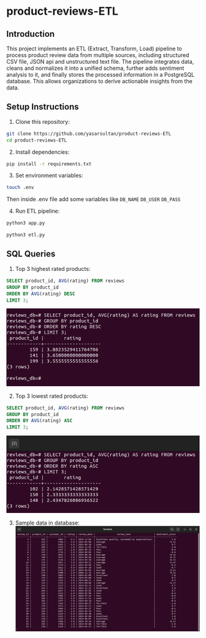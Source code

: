 # product-reviews-ETL


## Introduction

This project implements an ETL (Extract, Transform, Load) pipeline to process product review data from multiple sources, including structured CSV file, JSON api and unstructured text file. The pipeline integrates data, cleans and normalizes it into a unified schema, further adds sentiment analysis to it, and finally stores the processed information in a PostgreSQL database. This allows organizations to derive actionable insights from the data.



## Setup Instructions

1. Clone this repository:
```bash
git clone https://github.com/yasarsultan/product-reviews-ETL
cd product-reviews-ETL
```

2. Install dependencies:
```bash
pip install -r requirements.txt
```

3. Set environment variables:
```bash
touch .env
```
Then inside .env file add some variables like `DB_NAME`  `DB_USER` `DB_PASS`

4. Run ETL pipeline:
```bash
python3 app.py
```

```bash
python3 etl.py
```

## SQL Queries
1. Top 3 highest rated products:
```sql
SELECT product_id, AVG(rating) FROM reviews
GROUP BY product_id
ORDER BY AVG(rating) DESC
LIMIT 3;
```
![img1](https://github.com/yasarsultan/product-reviews-ETL/blob/main/images/highest_rated.png)

2. Top 3 lowest rated products:
```sql
SELECT product_id, AVG(rating) FROM reviews
GROUP BY product_id
ORDER BY AVG(rating) ASC
LIMIT 3;
```
![img2](https://github.com/yasarsultan/product-reviews-ETL/blob/main/images/lowest_rated.png)

3. Sample data in database:
![img3](https://github.com/yasarsultan/product-reviews-ETL/blob/main/images/sample_db.png)
